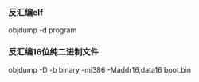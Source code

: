 ### 反汇编elf
objdump -d program

### 反汇编16位纯二进制文件
objdump -D -b binary -mi386 -Maddr16,data16 boot.bin